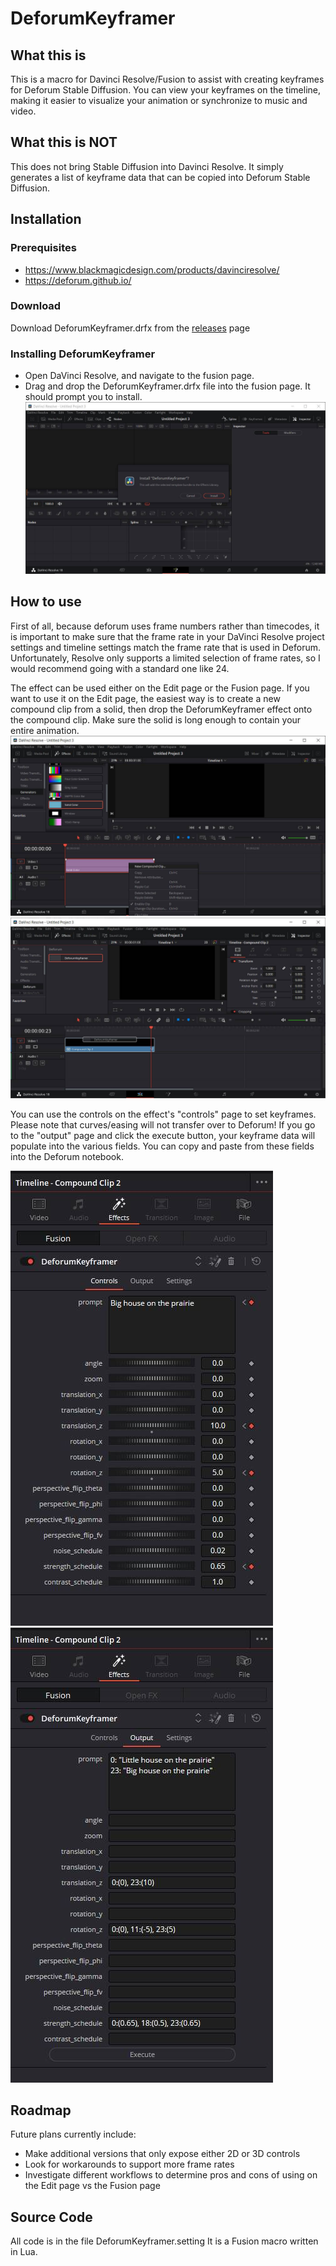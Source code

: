 # DeforumKeyframer

## What this is
This is a macro for Davinci Resolve/Fusion to assist with creating keyframes for Deforum Stable Diffusion. You can view your keyframes on the timeline, making it easier to visualize your animation or synchronize to music and video.

## What this is NOT
This does not bring Stable Diffusion into Davinci Resolve. It simply generates a list of keyframe data that can be copied into Deforum Stable Diffusion.

## Installation
### Prerequisites
- https://www.blackmagicdesign.com/products/davinciresolve/
- https://deforum.github.io/

### Download
Download DeforumKeyframer.drfx from the [releases](https://github.com/Zarxrax/DeforumKeyframer/releases) page

### Installing DeforumKeyframer
- Open DaVinci Resolve, and navigate to the fusion page. 
- Drag and drop the DeforumKeyframer.drfx file into the fusion page. It should prompt you to install. 
![install](images/Install.jpg)

## How to use
First of all, because deforum uses frame numbers rather than timecodes, it is important to make sure that the frame rate in your DaVinci Resolve project settings and timeline settings match the frame rate that is used in Deforum. Unfortunately, Resolve only supports a limited selection of frame rates, so I would recommend going with a standard one like 24.

The effect can be used either on the Edit page or the Fusion page. 
If you want to use it on the Edit page, the easiest way is to create a new compound clip from a solid, then drop the DeforumKeyframer effect onto the compound clip. Make sure the solid is long enough to contain your entire animation.
![solid](images/NewSolid.jpg)
![effect](images/DeforumEffect.jpg)

You can use the controls on the effect's "controls" page to set keyframes. Please note that curves/easing will not transfer over to Deforum!
If you go to the "output" page and click the execute button, your keyframe data will populate into the various fields. You can copy and paste from these fields into the Deforum notebook.

![controls](images/Controls.jpg) ![output](images/Output.jpg)

## Roadmap
Future plans currently include:
- Make additional versions that only expose either 2D or 3D controls
- Look for workarounds to support more frame rates
- Investigate different workflows to determine pros and cons of using on the Edit page vs the Fusion page

## Source Code
All code is in the file DeforumKeyframer.setting
It is a Fusion macro written in Lua.
